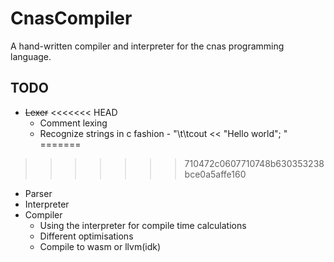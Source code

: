 # CnasCompiler
A hand-written compiler and interpreter for the cnas programming language.

## TODO

- ~~Lexer~~
<<<<<<< HEAD
  - Comment lexing
  - Recognize strings in c fashion - "\t\tcout << \"Hello world\"; "
=======
>>>>>>> 710472c0607710748b630353238bce0a5affe160
- Parser
- Interpreter
- Compiler
  - Using the interpreter for compile time calculations
  - Different optimisations
  - Compile to wasm or llvm(idk)

